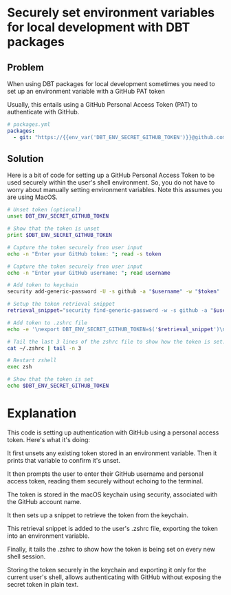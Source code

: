 # Securely set environment variables for local development with DBT packages

## Problem
When using DBT packages for local development sometimes you need to set up an environment variable with a GitHub PAT token

Usually, this entails using a GitHub Personal Access Token (PAT) to authenticate with GitHub.

```yml
# packages.yml
packages:
  - git: "https://{{env_var('DBT_ENV_SECRET_GITHUB_TOKEN')}}@github.com/your-organization/your-repo"
```

## Solution
Here is a bit of code for setting up a GitHub Personal Access Token to be used securely within the user's shell environment. So, you do not have to worry about manually setting environment variables. Note this assumes you are using MacOS.

```zsh
# Unset token (optional)
unset DBT_ENV_SECRET_GITHUB_TOKEN

# Show that the token is unset
print $DBT_ENV_SECRET_GITHUB_TOKEN

# Capture the token securely fron user input
echo -n "Enter your GitHub token: "; read -s token

# Capture the token securely fron user input
echo -n "Enter your GitHub username: "; read username

# Add token to keychain
security add-generic-password -U -s github -a "$username" -w "$token"

# Setup the token retrieval snippet
retrieval_snippet="security find-generic-password -w -s github -a "$username

# Add token to .zshrc file
echo -e '\nexport DBT_ENV_SECRET_GITHUB_TOKEN=$('$retrieval_snippet')\n' >> ~/.zshrc

# Tail the last 3 lines of the zshrc file to show how the token is set.
cat ~/.zshrc | tail -n 3

# Restart zshell
exec zsh

# Show that the token is set
echo $DBT_ENV_SECRET_GITHUB_TOKEN
```

# Explanation
This code is setting up authentication with GitHub using a personal access token. Here's what it's doing:

It first unsets any existing token stored in an environment variable. Then it prints that variable to confirm it's unset.

It then prompts the user to enter their GitHub username and personal access token, reading them securely without echoing to the terminal.

The token is stored in the macOS keychain using security, associated with the GitHub account name.

It then sets up a snippet to retrieve the token from the keychain.

This retrieval snippet is added to the user's .zshrc file, exporting the token into an environment variable.

Finally, it tails the .zshrc to show how the token is being set on every new shell session.

Storing the token securely in the keychain and exporting it only for the current user's shell, allows authenticating with GitHub without exposing the secret token in plain text.
